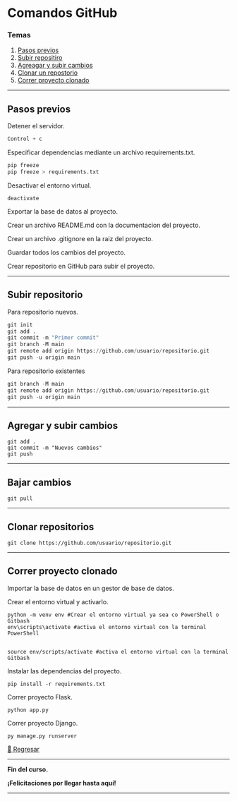 # Comandos GitHub

### Temas

1. [Pasos previos](#pasos-previos)
1. [Subir repositiro](#subir-repositorio)
1. [Agreagar y subir cambios](#agregar-y-subir-cambios)
1. [Clonar un repostorio](#clonar-repositorios)
1. [Correr proyecto clonado](#correr-proyecto-clonado)

---

## Pasos previos

Detener el servidor.

```py
Control + c
```

Especificar dependencias mediante un archivo requirements.txt.

```py
pip freeze
pip freeze > requirements.txt
```

Desactivar el entorno virtual.

```
deactivate
```

Exportar la base de datos al proyecto.

Crear un archivo README.md con la documentacion del proyecto.

Crear un archivo .gitignore en la raiz del proyecto.

Guardar todos los cambios del proyecto.

Crear repositorio en GitHub para subir el proyecto.

---

## Subir repositorio

Para repositorio nuevos.

```py
git init
git add .
git commit -m "Primer commit"
git branch -M main
git remote add origin https://github.com/usuario/repositorio.git
git push -u origin main
```

Para repositorio existentes

```py
git branch -M main
git remote add origin https://github.com/usuario/repositorio.git
git push -u origin main
```

---

## Agregar y subir cambios

```
git add .
git commit -m "Nuevos cambios"
git push
```
---
## Bajar cambios

```
git pull
```

---

## Clonar repositorios

```
git clone https://github.com/usuario/repositorio.git
```

---

## Correr proyecto clonado

Importar la base de datos en un gestor de base de datos.

Crear el entorno virtual y activarlo.

```
python -m venv env #Crear el entorno virtual ya sea co PowerShell o Gitbash
env\scripts\activate #activa el entorno virtual con la terminal PowerShell


source env/scripts/activate #activa el entorno virtual con la terminal Gitbash

```

Instalar las dependencias del proyecto.

```
pip install -r requirements.txt
```

Correr proyecto Flask.

```
python app.py 
```

Correr proyecto Django.

```
py manage.py runserver 
```

[🔼 Regresar](#temas)

---

**Fin del curso.**

**¡Felicitaciones por llegar hasta aquí!**

---
